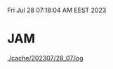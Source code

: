 Fri Jul 28 07:18:04 AM EEST 2023
# JAM
<a href='./cache/202307/28_07.log'>./cache/202307/28_07.log</a>
